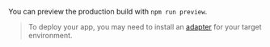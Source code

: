 You can preview the production build with `npm run preview`.

> To deploy your app, you may need to install an [adapter](https://kit.svelte.dev/docs/adapters) for your target environment.
